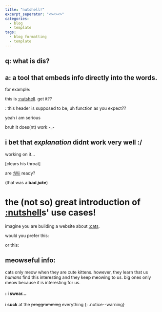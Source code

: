 ```yaml
---
title: "nutshell!"
excerpt_seperator: "<><><>"
categories:
  - blog
  - template
tags:
  - blog formatting
  - template
---
```

<script src="https://cdn.jsdelivr.net/gh/ncase/nutshell/nutshell.min.js"></script>
<script>
Nutshell.setOptions({
    dontEmbedHeadings: true,
});
</script>

## q: what is dis?
## a: a tool that embeds info directly into the words.
for example:

this is [:nutshell](https://ncase.me/nutshell/#). get it??

: this header is supposed to be, uh function as you expect??

yeah i am serious

bruh it does(nt) work -_-

## i bet that *explanation* didnt work very well :/
working on it…

[clears his throat]

are [:Wii](https://en.m.wikipedia.org/wiki/Wii) ready?

(that was a **bad** ***joke***)

# the (not so) great introduction of [:nutshell](https://ncase.me/nutshell/#)s' use cases!

imagine you are building a website about [:cats](https://en.m.wikipedia.org/wiki/Cat).

would you prefer this: 
<script type="text/javascript">
  <BUTTON TYPE="button" ONCLICK="alert(\"fun fact:\n\ncats only meow when they are cute kittens. however, they learn that us (humans) find this interesting and they keep meowing to us. they only meow because it it interesting.\n/^---^\\ \n(· w ·)">meowseful info!</BUTTON>
</script>

or this:

## meowseful info:
cats only meow when they are cute kittens. however, they learn that us *humans* find this interesting and they keep meowing to us. big ones only meow because it is interesting for us.

#### : i swear…
i **suck** at the ~~proggramming~~ everything {: .notice--warning}